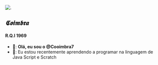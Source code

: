 ![.](https://giphy.com/clips/storyful-lifestyle-and-sport-urbano-caldeira-estdio-tOT7BmPG6BVqmcvvny)
##            *𝕮𝖔𝖎𝖒𝖇𝖗𝖆*
#### R.Q.I 1969
- &#129502;: **Olá, eu sou o @Cooimbra7**
- &#127920;: Eu estou recentemente aprendendo a programar na linguagem de Java Script e Scratch


<!---
Cooimbra7/Cooimbra7 is a ✨ special ✨ repository because its `README.md` (this file) appears on your GitHub profile.
You can click the Preview link to take a look at your changes.
--->
